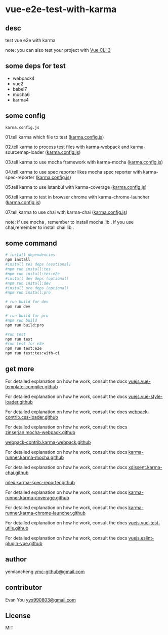 # vue-e2e-test-with-karma

## desc

test vue e2e with karma

note: you can also test your project with [Vue CLI 3](https://cli.vuejs.org/)

## some deps for test

- webpack4
- vue2
- babel7
- mocha6
- karma4


## some config

`karma.config.js`

01.tell karma which file to  test ([karma.config.js](/test.e2e//karma.config.js#L9-#L11))

02.tell karma to process test files with karma-webpack and karma-sourcemap-loader ([karma.config.js](/test.e2e//karma.config.js#L13-#L15))

03.tell karma to use mocha framework with karma-mocha ([karma.config.js](./test/e2e/karma.config.js#L5-#L7))

04.tell karma to use spec reporter likes mocha spec reporter with karma-spec-reporter ([karma.config.js](./test/e2e/karma.config.js#L19))

05.tell karma to use Istanbul  with karma-coverage ([karma.config.js](./test/e2e/karma.config.js#L19-L26))

06.tell karma to test in browser chrome with karma-chrome-launcher ([karma.config.js](./test/e2e/karma.config.js#L31))

07.tell karma to use chai with karma-chai ([karma.config.js](/test.e2e//karma.config.js#L7))

note: if use mocha , remember to install mocha lib . if you use chai,remember to install chai lib .


## some command
```sh
# install dependencies
npm install
#install tes deps (esstional)
#npm run install:tes
#npm run install:tes:e2e
#install dev deps (optional)
#npm run install:dev
#install pro deps (optional)
#npm run install:pro

# run build for dev
npm run dev

# run build for pro
#npm run build
npm run build:pro

#run test
npm run test
#run test for e2e
npm run test:e2e
npm run test:tes:with-ci
```

## get more

For detailed explanation on how he work, consult the docs [vuejs.vue-template-compiler.github](https://github.com/vuejs/vue/tree/dev/packages/vue-template-compiler)

For detailed explanation on how he work, consult the docs  [vuejs.vue-style-loader.github](https://github.com/vuejs/vue-style-loader)

For detailed explanation on how he work, consult the docs  [webpack-contrib.css-loader.github](https://github.com/webpack-contrib/css-loader)

For detailed explanation on how he work, consult the docs [zinserjan.mocha-webpack.github](https://github.com/zinserjan/mocha-webpack)

[webpack-contrib.karma-webpack.github](https://github.com/webpack-contrib/karma-webpack)

For detailed explanation on how he work, consult the docs [karma-runner.karma-mocha.github](https://github.com/karma-runner/karma-mocha)

For detailed explanation on how he work, consult the docs [xdissent.karma-chai.github](https://github.com/xdissent/karma-chai)

[mlex.karma-spec-reporter.github](https://github.com/mlex/karma-spec-reporter)

For detailed explanation on how he work, consult the docs [karma-runner.karma-coverage.github](https://github.com/karma-runner/karma-coverage)

For detailed explanation on how he work, consult the docs [karma-runner.karma-chrome-launcher.github](https://github.com/karma-runner/karma-chrome-launcher)

For detailed explanation on how he work, consult the docs [vuejs.vue-test-utils.github](https://github.com/vuejs/vue-test-utils)

For detailed explanation on how he work, consult the docs [vuejs.eslint-plugin-vue.github](https://github.com/vuejs/eslint-plugin-vue)

## author

yemiancheng <ymc-github@gmail.com>

## contributor

Evan You <yyx990803@gmail.com>

## License

MIT